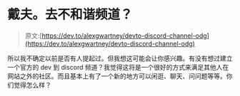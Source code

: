 # 戴夫。去不和谐频道？

> 原文:[https://dev.to/alexgwartney/devto-discord-channel-odg](https://dev.to/alexgwartney/devto-discord-channel-odg)

所以我不确定以前是否有人提起过。但我想这可能会让你感兴趣。有没有想过建立一个官方的 dev 到 discord 频道？我觉得这将是一个很好的方式来满足其他人在网站之外的社区。而且基本上有了一个新的地方可以闲逛、聊天、问问题等等。你们觉得怎么样？